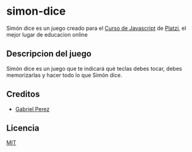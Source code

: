 # simon-dice

Simón dice es un juego creado para el [Curso de Javascript](https://platzi.com/js) de [Platzi](https://platzi.com), el mejor lugar de educacion online

## Descripcion del juego

Simón dice es un juego que te indicará qué teclas debes tocar, debes memorizarlas y hacer todo lo que Simón dice. 

## Creditos
- [Gabriel Perez](https://github.com/Gabriel06241)

## Licencia
[MIT](https://opensource.org/licenses/MIT)